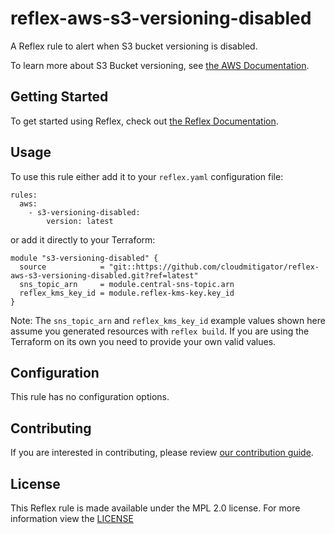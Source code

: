 # reflex-aws-s3-versioning-disabled
A Reflex rule to alert when S3 bucket versioning is disabled.

To learn more about S3 Bucket versioning, see [the AWS Documentation](https://docs.aws.amazon.com/AmazonS3/latest/dev/Versioning.html).

## Getting Started
To get started using Reflex, check out [the Reflex Documentation](https://docs.cloudmitigator.com/).

## Usage
To use this rule either add it to your `reflex.yaml` configuration file:
```
rules:
  aws:
    - s3-versioning-disabled:
        version: latest
```

or add it directly to your Terraform:
```
module "s3-versioning-disabled" {
  source            = "git::https://github.com/cloudmitigator/reflex-aws-s3-versioning-disabled.git?ref=latest"
  sns_topic_arn     = module.central-sns-topic.arn
  reflex_kms_key_id = module.reflex-kms-key.key_id
}
```

Note: The `sns_topic_arn` and `reflex_kms_key_id` example values shown here assume you generated resources with `reflex build`. If you are using the Terraform on its own you need to provide your own valid values.

## Configuration
This rule has no configuration options.

## Contributing
If you are interested in contributing, please review [our contribution guide](https://docs.cloudmitigator.com/about/contributing.html).

## License
This Reflex rule is made available under the MPL 2.0 license. For more information view the [LICENSE](https://github.com/cloudmitigator/reflex-aws-s3-versioning-disabled/blob/master/LICENSE)
